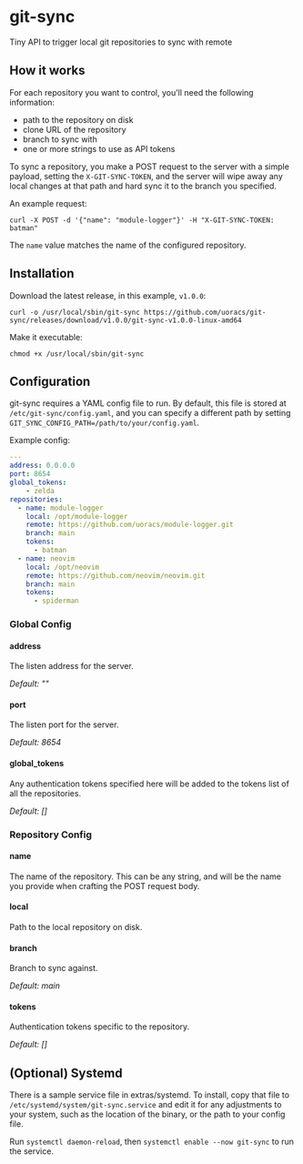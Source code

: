 # git-sync

Tiny API to trigger local git repositories to sync with remote

## How it works

For each repository you want to control, you'll need the following information:

- path to the repository on disk
- clone URL of the repository
- branch to sync with
- one or more strings to use as API tokens

To sync a repository, you make a POST request to the server with a simple payload, setting the `X-GIT-SYNC-TOKEN`,
and the server will wipe away any local changes at that path and hard sync it to the branch you specified.

An example request:

`curl -X POST -d '{"name": "module-logger"}' -H "X-GIT-SYNC-TOKEN: batman"`

The `name` value matches the name of the configured repository.

## Installation

Download the latest release, in this example, `v1.0.0`:

`curl -o /usr/local/sbin/git-sync https://github.com/uoracs/git-sync/releases/download/v1.0.0/git-sync-v1.0.0-linux-amd64`

Make it executable:

`chmod +x /usr/local/sbin/git-sync`

## Configuration

git-sync requires a YAML config file to run. By default, this file is stored at
`/etc/git-sync/config.yaml`, and you can specify a different path by setting
`GIT_SYNC_CONFIG_PATH=/path/to/your/config.yaml`.

Example config:

```yaml
---
address: 0.0.0.0
port: 8654
global_tokens: 
    - zelda
repositories:
  - name: module-logger
    local: /opt/module-logger
    remote: https://github.com/uoracs/module-logger.git
    branch: main
    tokens: 
      - batman
  - name: neovim
    local: /opt/neovim
    remote: https://github.com/neovim/neovim.git
    branch: main
    tokens: 
      - spiderman
```

### Global Config

#### address

The listen address for the server.

_Default: ""_

#### port

The listen port for the server.

_Default: 8654_

#### global_tokens

Any authentication tokens specified here will be added to the tokens list of all the repositories.

_Default: []_

### Repository Config

#### name

The name of the repository. This can be any string, and will be the name you provide
when crafting the POST request body.

#### local

Path to the local repository on disk.

#### branch

Branch to sync against.

_Default: main_

#### tokens

Authentication tokens specific to the repository.

_Default: []_

## (Optional) Systemd

There is a sample service file in extras/systemd. To install, copy that file to
`/etc/systemd/system/git-sync.service` and edit it for any adjustments to your system,
such as the location of the binary, or the path to your config file.

Run `systemctl daemon-reload`, then `systemctl enable --now git-sync` to run the service.
